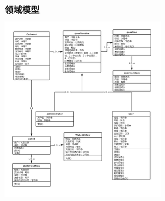 # 领域模型
![领域模型](https://github.com/SauerkrautFish/E.S.M.Docs/blob/master/image/%E9%A2%86%E5%9F%9F%E6%A8%A1%E5%9E%8B.png)
